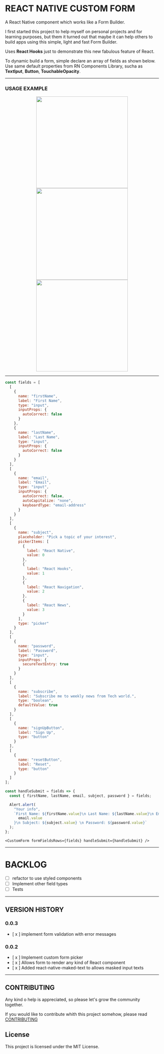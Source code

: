# REACT NATIVE CUSTOM FORM

A React Native component which works like a Form Builder.

I first started this project to help myself on personal projects and for learning purposes, but them it turned out that maybe it can help others to build apps using this simple, light and fast Form Builder.

Uses **React Hooks** just to demonstrate this new fabulous feature of React.

To dynamic build a form, simple declare an array of fields as shown below.
Use same default properties from RN Components Library, sucha as **TextIput**, **Button**, **TouchableOpacity**.

---

### USAGE EXAMPLE

<p align="center">
  <img width="300"  src="images/formBlank.png">
  <img width="300"   src="images/formFilled.png">
  <img width="300"   src="images/formErrors.png">
</p>

---

```javascript
const fields = [
  [
    {
      name: "firstName",
      label: "First Name",
      type: "input",
      inputProps: {
        autoCorrect: false
      }
    },
    {
      name: "lastName",
      label: "Last Name",
      type: "input",
      inputProps: {
        autoCorrect: false
      }
    }
  ],
  [
    {
      name: "email",
      label: "Email",
      type: "input",
      inputProps: {
        autoCorrect: false,
        autoCapitalize: "none",
        keyboardType: "email-address"
      }
    }
  ],
  [
    {
      name: "subject",
      placeholder: "Pick a topic of your interest",
      pickerItems: [
        {
          label: "React Native",
          value: 0
        },
        {
          label: "React Hooks",
          value: 1
        },
        {
          label: "React Navigation",
          value: 2
        },
        {
          label: "React News",
          value: 3
        }
      ],
      type: "picker"
    }
  ],
  [
    {
      name: "password",
      label: "Password",
      type: "input",
      inputProps: {
        secureTextEntry: true
      }
    }
  ],
  [
    {
      name: "subscribe",
      label: "Subscribe me to weekly news from Tech world.",
      type: "boolean",
      defaultValue: true
    }
  ],
  [
    {
      name: "signUpButton",
      label: "Sign Up",
      type: "button"
    }
  ],
  [
    {
      name: "resetButton",
      label: "Reset",
      type: "button"
    }
  ]
];
```

```javascript
const handleSubmit = fields => {
  const { firstName, lastName, email, subject, password } = fields;

  Alert.alert(
    "Your info",
    `First Name: ${firstName.value}\n Last Name: ${lastName.value}\n Email: ${
      email.value
    }\n Subject: ${subject.value} \n Password: ${password.value}`
  );
};
```

```JSX
<CustomForm formFieldsRows={fields} handleSubmit={handleSubmit} />
```

---

# BACKLOG

- [ ] refactor to use styled components
- [ ] Implement other field types
- [ ] Tests

---

## VERSION HISTORY

### 0.0.3

- [ x ] implement form validation with error messages

### 0.0.2

- [ x ] Implement custom form picker
- [ x ] Allows form to render any kind of React component
- [ x ] Added react-native-maked-text to allows masked input texts

---

## CONTRIBUTING

Any kind o help is appreciated, so please let's grow the community together.

If you would like to contribute whith this project somehow, please read
[CONTRIBUTING](CONTRIBUTING.md)

## License

This project is licensed under the MIT License.

